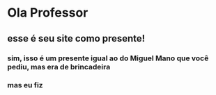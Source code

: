 # Ola Professor 
## esse é seu site como presente!
### sim, isso é um presente igual ao do Miguel Mano que você pediu, mas era de brincadeira
### mas eu fiz
